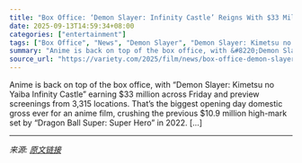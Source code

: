 ```yaml
---
title: "Box Office: ‘Demon Slayer: Infinity Castle’ Reigns With $33 Million Opening Day — Already the Biggest Debut Ever for Anime"
date: 2025-09-13T14:59:34+08:00
categories: ["entertainment"]
tags: ["Box Office", "News", "Demon Slayer", "Demon Slayer: Kimetsu no Yaiba Infinity Castle", "Downton Abbey: The Grand Finale", "The Long Walk"]
summary: "Anime is back on top of the box office, with &#8220;Demon Slayer: Kimetsu no Yaiba Infinity Castle&#8221; earning $33 million across Friday and preview screenings from 3,315 locations. That&#8217;s th"
source_url: "https://variety.com/2025/film/news/box-office-demon-slayer-infinity-castle-biggest-anime-opening-1236516498/"
---
```


Anime is back on top of the box office, with &#8220;Demon Slayer: Kimetsu no Yaiba Infinity Castle&#8221; earning $33 million across Friday and preview screenings from 3,315 locations. That&#8217;s the biggest opening day domestic gross ever for an anime film, crushing the previous $10.9 million high-mark set by &#8220;Dragon Ball Super: Super Hero&#8221; in 2022. [&#8230;]

---

*来源: [原文链接](https://variety.com/2025/film/news/box-office-demon-slayer-infinity-castle-biggest-anime-opening-1236516498/)*
